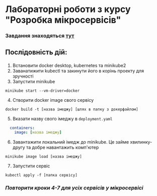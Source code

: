 # Лабораторні роботи з курсу "Розробка мікросервісів"
### Завдання знаходяться [тут](https://github.com/andrii-babiichuk/microservices)

## <p><p>Послідовність дій:
1. Встановити docker desktop, kubernetes та minikube2
2. Заванатижити kubectl та закинути його в корінь проекту для зручності
3. Запустити minikube
```
minikube start --vm-driver=docker
```
4. Створити docker image свого сервісу
```
docker build -t [назва імеджу] [шлях в папку з докерфайлом]
```
5. Вказати назву свого імеджу в `deployment.yaml`
```yaml
  containers:
    image: [назва імеджу]
```
6. Завантажити локальний імедж до minikube. Це займе хвилинку-другу та добре навантажить комп'ютер
```
minikube image load [назва імеджу]
```
7. Запустити сервіс
```
kubectl apply -f [папка сервісу]
```
### <i>Повторити кроки 4-7 для усіх сервісів у мікросервісі</i>